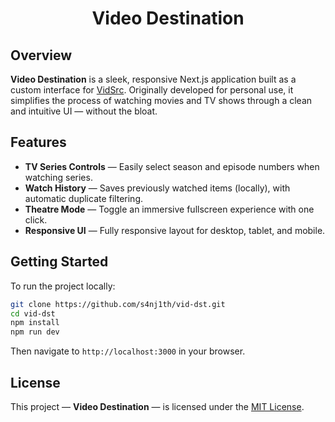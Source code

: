 <div align="center">
  <h1>Video Destination</h1>
</div>

## Overview

**Video Destination** is a sleek, responsive Next.js application built as a custom interface for [VidSrc](https://vidsrc.xyz). Originally developed for personal use, it simplifies the process of watching movies and TV shows through a clean and intuitive UI — without the bloat.

## Features

- **TV Series Controls** — Easily select season and episode numbers when watching series.
- **Watch History** — Saves previously watched items (locally), with automatic duplicate filtering.
- **Theatre Mode** — Toggle an immersive fullscreen experience with one click.
- **Responsive UI** — Fully responsive layout for desktop, tablet, and mobile.

## Getting Started

To run the project locally:

```bash
git clone https://github.com/s4nj1th/vid-dst.git
cd vid-dst
npm install
npm run dev
````

Then navigate to `http://localhost:3000` in your browser.

## License

This project — **Video Destination** — is licensed under the [MIT License](./LICENSE).
